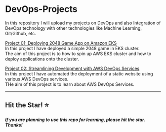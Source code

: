 # DevOps-Projects
In this repository I will upload my projects on DevOps and also Integration of DevOps technology with other technologies like Machine Learning, Git/Github, etc.<br>

<a href="https://github.com/NageshVk/DevOps-Projects/tree/main/DevOps%20Project%2001">Project 01: Deploying 2048 Game App on Amazon EKS</a><br>
In this project I have deployed a simple 2048 game in EKS cluster.<br>
The aim of this project is to how to spin up AWS EKS cluster and how to deploy applications onto the cluster.

<a href="https://github.com/NageshVk/DevOps-Projects/tree/main/DevOps%20Project%2002">Project 02: Streamlining Development with AWS DevOps Services</a><br>
In this project I have automated the deployment of a static website using various AWS DevOps services.<br>
THe aim of this project is to learn about AWS DevOps Services.

----
## Hit the Star! ⭐
***If you are planning to use this repo for learning, please hit the star. Thanks!***
  

